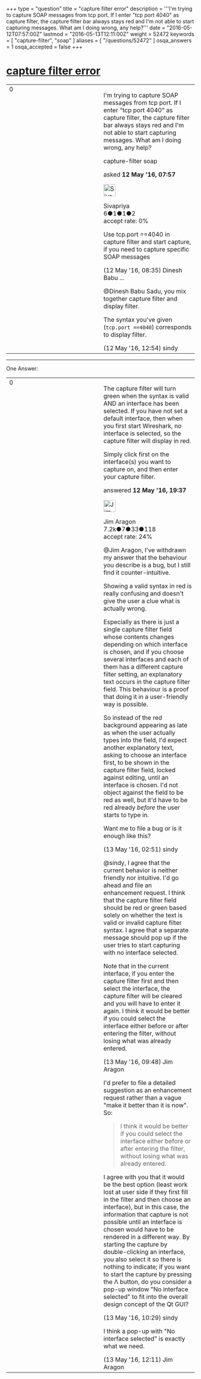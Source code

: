 +++
type = "question"
title = "capture filter error"
description = '''I&#x27;m trying to capture SOAP messages from tcp port. If I enter &quot;tcp port 4040&quot; as capture filter, the capture filter bar always stays red and I&#x27;m not able to start capturing messages. What am I doing wrong, any help?'''
date = "2016-05-12T07:57:00Z"
lastmod = "2016-05-13T12:11:00Z"
weight = 52472
keywords = [ "capture-filter", "soap" ]
aliases = [ "/questions/52472" ]
osqa_answers = 1
osqa_accepted = false
+++

<div class="headNormal">

# [capture filter error](/questions/52472/capture-filter-error)

</div>

<div id="main-body">

<div id="askform">

<table id="question-table" style="width:100%;"><colgroup><col style="width: 50%" /><col style="width: 50%" /></colgroup><tbody><tr class="odd"><td style="width: 30px; vertical-align: top"><div class="vote-buttons"><span id="post-52472-upvote" class="ajax-command post-vote up" rel="nofollow" title="I like this post (click again to cancel)"> </span><div id="post-52472-score" class="post-score" title="current number of votes">0</div><span id="post-52472-downvote" class="ajax-command post-vote down" rel="nofollow" title="I dont like this post (click again to cancel)"> </span> <span id="favorite-mark" class="ajax-command favorite-mark" rel="nofollow" title="mark/unmark this question as favorite (click again to cancel)"> </span><div id="favorite-count" class="favorite-count"></div></div></td><td><div id="item-right"><div class="question-body"><p>I'm trying to capture SOAP messages from tcp port. If I enter "tcp port 4040" as capture filter, the capture filter bar always stays red and I'm not able to start capturing messages. What am I doing wrong, any help?</p></div><div id="question-tags" class="tags-container tags"><span class="post-tag tag-link-capture-filter" rel="tag" title="see questions tagged &#39;capture-filter&#39;">capture-filter</span> <span class="post-tag tag-link-soap" rel="tag" title="see questions tagged &#39;soap&#39;">soap</span></div><div id="question-controls" class="post-controls"></div><div class="post-update-info-container"><div class="post-update-info post-update-info-user"><p>asked <strong>12 May '16, 07:57</strong></p><img src="https://secure.gravatar.com/avatar/80f62caf51db11cd51658278ce56b76f?s=32&amp;d=identicon&amp;r=g" class="gravatar" width="32" height="32" alt="Sivapriya&#39;s gravatar image" /><p><span>Sivapriya</span><br />
<span class="score" title="6 reputation points">6</span><span title="1 badges"><span class="badge1">●</span><span class="badgecount">1</span></span><span title="1 badges"><span class="silver">●</span><span class="badgecount">1</span></span><span title="2 badges"><span class="bronze">●</span><span class="badgecount">2</span></span><br />
<span class="accept_rate" title="Rate of the user&#39;s accepted answers">accept rate:</span> <span title="Sivapriya has no accepted answers">0%</span></p></div></div><div id="comments-container-52472" class="comments-container"><span id="52474"></span><div id="comment-52474" class="comment"><div id="post-52474-score" class="comment-score"></div><div class="comment-text"><p>Use tcp.port ==4040 in capture filter and start capture, if you need to capture specific SOAP messages</p></div><div id="comment-52474-info" class="comment-info"><span class="comment-age">(12 May '16, 08:35)</span> <span class="comment-user userinfo">Dinesh Babu ...</span></div></div><span id="52478"></span><div id="comment-52478" class="comment"><div id="post-52478-score" class="comment-score"></div><div class="comment-text"><p><span>@Dinesh Babu Sadu</span>, you mix together capture filter and display filter.</p><p>The syntax you've given (<code>tcp.port ==4040</code>) corresponds to display filter.</p></div><div id="comment-52478-info" class="comment-info"><span class="comment-age">(12 May '16, 12:54)</span> <span class="comment-user userinfo">sindy</span></div></div></div><div id="comment-tools-52472" class="comment-tools"></div><div class="clear"></div><div id="comment-52472-form-container" class="comment-form-container"></div><div class="clear"></div></div></td></tr></tbody></table>

------------------------------------------------------------------------

<div class="tabBar">

<span id="sort-top"></span>

<div class="headQuestions">

One Answer:

</div>

</div>

<span id="52487"></span>

<div id="answer-container-52487" class="answer">

<table style="width:100%;"><colgroup><col style="width: 50%" /><col style="width: 50%" /></colgroup><tbody><tr class="odd"><td style="width: 30px; vertical-align: top"><div class="vote-buttons"><span id="post-52487-upvote" class="ajax-command post-vote up" rel="nofollow" title="I like this post (click again to cancel)"> </span><div id="post-52487-score" class="post-score" title="current number of votes">0</div><span id="post-52487-downvote" class="ajax-command post-vote down" rel="nofollow" title="I dont like this post (click again to cancel)"> </span></div></td><td><div class="item-right"><div class="answer-body"><p>The capture filter will turn green when the syntax is valid AND an interface has been selected. If you have not set a default interface, then when you first start Wireshark, no interface is selected, so the capture filter will display in red.</p><p>Simply click first on the interface(s) you want to capture on, and then enter your capture filter.</p></div><div class="answer-controls post-controls"></div><div class="post-update-info-container"><div class="post-update-info post-update-info-user"><p>answered <strong>12 May '16, 19:37</strong></p><img src="https://secure.gravatar.com/avatar/071fe61f64868d98bdf4eb060b63b6ca?s=32&amp;d=identicon&amp;r=g" class="gravatar" width="32" height="32" alt="Jim%20Aragon&#39;s gravatar image" /><p><span>Jim Aragon</span><br />
<span class="score" title="7187 reputation points"><span>7.2k</span></span><span title="7 badges"><span class="badge1">●</span><span class="badgecount">7</span></span><span title="33 badges"><span class="silver">●</span><span class="badgecount">33</span></span><span title="118 badges"><span class="bronze">●</span><span class="badgecount">118</span></span><br />
<span class="accept_rate" title="Rate of the user&#39;s accepted answers">accept rate:</span> <span title="Jim Aragon has 70 accepted answers">24%</span></p></div></div><div id="comments-container-52487" class="comments-container"><span id="52496"></span><div id="comment-52496" class="comment"><div id="post-52496-score" class="comment-score"></div><div class="comment-text"><p><span>@Jim Aragon</span>, I've withdrawn my answer that the behaviour you describe is a bug, but I still find it counter-intuitive.</p><p>Showing a valid syntax in red is really confusing and doesn't give the user a clue what is actually wrong.</p><p>Especially as there is just a single capture filter field whose contents changes depending on which interface is chosen, and if you choose several interfaces and each of them has a different capture filter setting, an explanatory text occurs in the capture filter field. This behaviour is a proof that doing it in a user-friendly way is possible.</p><p>So instead of the red background appearing as late as when the user actually types into the field, I'd expect another explanatory text, asking to choose an interface first, to be shown in the capture filter field, locked against editing, until an interface is chosen. I'd not object against the field to be red as well, but it'd have to be red already <em>before</em> the user starts to type in.</p><p>Want me to file a bug or is it enough like this?</p></div><div id="comment-52496-info" class="comment-info"><span class="comment-age">(13 May '16, 02:51)</span> <span class="comment-user userinfo">sindy</span></div></div><span id="52521"></span><div id="comment-52521" class="comment"><div id="post-52521-score" class="comment-score"></div><div class="comment-text"><p><span>@sindy</span>, I agree that the current behavior is neither friendly nor intuitive. I'd go ahead and file an enhancement request. I think that the capture filter field should be red or green based solely on whether the text is valid or invalid capture filter syntax. I agree that a separate message should pop up if the user tries to start capturing with no interface selected.</p><p>Note that in the current interface, if you enter the capture filter first and then select the interface, the capture filter will be cleared and you will have to enter it again. I think it would be better if you could select the interface either before or after entering the filter, without losing what was already entered.</p></div><div id="comment-52521-info" class="comment-info"><span class="comment-age">(13 May '16, 09:48)</span> <span class="comment-user userinfo">Jim Aragon</span></div></div><span id="52523"></span><div id="comment-52523" class="comment"><div id="post-52523-score" class="comment-score"></div><div class="comment-text"><p>I'd prefer to file a detailed suggestion as an enhancement request rather than a vague "make it better than it is now". So:</p><blockquote><p>I think it would be better if you could select the interface either before or after entering the filter, without losing what was already entered.</p></blockquote><p>I agree with you that it would be the best option (least work lost at user side if they first fill in the filter and then choose an interface), but in this case, the information that capture is not possible until an interface is chosen would have to be rendered in a different way. By starting the capture by double-clicking an interface, you also select it so there is nothing to indicate; if you want to start the capture by pressing the Λ button, do you consider a pop-up window "No interface selected" to fit into the overall design concept of the Qt GUI?</p></div><div id="comment-52523-info" class="comment-info"><span class="comment-age">(13 May '16, 10:29)</span> <span class="comment-user userinfo">sindy</span></div></div><span id="52529"></span><div id="comment-52529" class="comment"><div id="post-52529-score" class="comment-score"></div><div class="comment-text"><p>I think a pop-up with "No interface selected" is exactly what we need.</p></div><div id="comment-52529-info" class="comment-info"><span class="comment-age">(13 May '16, 12:11)</span> <span class="comment-user userinfo">Jim Aragon</span></div></div></div><div id="comment-tools-52487" class="comment-tools"></div><div class="clear"></div><div id="comment-52487-form-container" class="comment-form-container"></div><div class="clear"></div></div></td></tr></tbody></table>

</div>

<div class="paginator-container-left">

</div>

</div>

</div>

